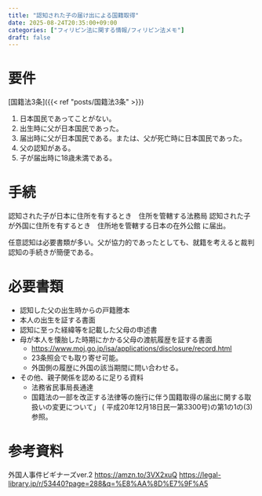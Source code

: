 ```yaml
---
title: "認知された子の届け出による国籍取得"
date: 2025-08-24T20:35:00+09:00
categories: ["フィリピン法に関する情報/フィリピン法メモ"]
draft: false
---
```


# 要件

[国籍法3条]({{< ref "posts/国籍法3条" >}})

1. 日本国民であってことがない。
2. 出生時に父が日本国民であった。
3. 届出時に父が日本国民である。または、父が死亡時に日本国民であった。
4. 父の認知がある。
5. 子が届出時に18歳未満である。

# 手続

認知された子が日本に住所を有するとき　住所を管轄する法務局
認知された子が外国に住所を有するとき　住所地を管轄する日本の在外公館
に届出。

任意認知は必要書類が多い。父が協力的であったとしても、就籍を考えると裁判認知の手続きが簡便である。

# 必要書類

- 認知した父の出生時からの戸籍謄本
- 本人の出生を証する書面
- 認知に至った経緯等を記載した父母の申述書
- 母が本人を懐胎した時期にかかる父母の渡航履歴を証する書面
  - https://www.moj.go.jp/isa/applications/disclosure/record.html
  - 23条照会でも取り寄せ可能。
  - 外国側の履歴に外国の該当期間に問い合わせる。
- その他、親子関係を認めるに足りる資料
  - 法務省民事局長通達 
  - 国籍法の一部を改正する法律等の施行に伴う国籍取得の届出に関する取扱いの変更について」 ( 平成20年12月18日民一第3300号)の第1の1の(3)参照。

# 参考資料

外国人事件ビギナーズver.2
https://amzn.to/3VX2xuQ
https://legal-library.jp/r/53440?page=288&q=%E8%AA%8D%E7%9F%A5
